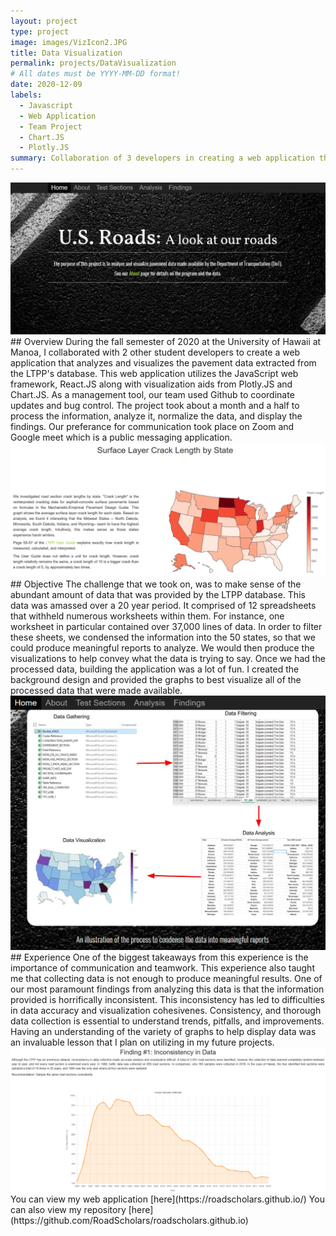 ```yaml
---
layout: project
type: project
image: images/VizIcon2.JPG
title: Data Visualization
permalink: projects/DataVisualization
# All dates must be YYYY-MM-DD format!
date: 2020-12-09
labels:
  - Javascript
  - Web Application
  - Team Project
  - Chart.JS
  - Plotly.JS
summary: Collaboration of 3 developers in creating a web application that analyzes and displays extracted data from the Department of Transportation's Long Term Pavement Program (LTPP).
---
```

<img class="ui fluid rounded image" src="../images/VizTitle.JPG">
## Overview
During the fall semester of 2020 at the University of Hawaii at Manoa, I collaborated with 2 other student developers to create a web application that analyzes and visualizes the pavement data extracted from the LTPP's database.  This web application utilizes the JavaScript web framework, React.JS along with visualization aids from Plotly.JS and Chart.JS.  As a management tool, our team used Github to coordinate updates and bug control.  The project took about a month and a half to process the information, analyze it, normalize the data, and display the findings. Our preferance for communication took place on Zoom and Google meet which is a public messaging application.
<br/>
<img class="ui fluid rounded image" src="../images/Viz2.png">
## Objective
The challenge that we took on, was to make sense of the abundant amount of data that was provided by the LTPP database.  This data was amassed over a 20 year period.  It comprised of 12 spreadsheets that withheld numerous worksheets within them.  For instance, one worksheet in particular contained over 37,000 lines of data.  In order to filter these sheets, we condensed the information into the 50 states, so that we could produce meaningful reports to analyze.  We would then produce the visualizations to help convey what the data is trying to say. Once we had the processed data, building the application was a lot of fun.  I created the background design and provided the graphs to best visualize all of the processed data that were made available.
<br/>
<img class="ui fluid rounded image" src="../images/Viz1.png">
## Experience
One of the biggest takeaways from this experience is the importance of communication and teamwork.  This experience also taught me that collecting data is not enough to produce meaningful results.  One of our most paramount findings from analyzing this data is that the information provided is horrifically inconsistent.  This inconsistency has led to difficulties in data accuracy and visualization cohesivenes.  Consistency, and thorough data collection is essential to understand trends, pitfalls, and improvements.  Having an understanding of the variety of graphs to help display data was an invaluable lesson that I plan on utilizing in my future projects.
<br/>
<img class="ui fluid rounded image" src="../images/Viz3.png">
<br/>
You can view my web application [here](https://roadscholars.github.io/)
You can also view my repository [here](https://github.com/RoadScholars/roadscholars.github.io)
<br/>
<br/>
